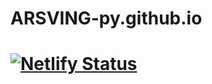 # ARSVING-py.github.io
# [![Netlify Status](https://api.netlify.com/api/v1/badges/77e14d32-541b-4500-b6df-7cc720d2406f/deploy-status)](https://app.netlify.com/sites/exastris/deploys)